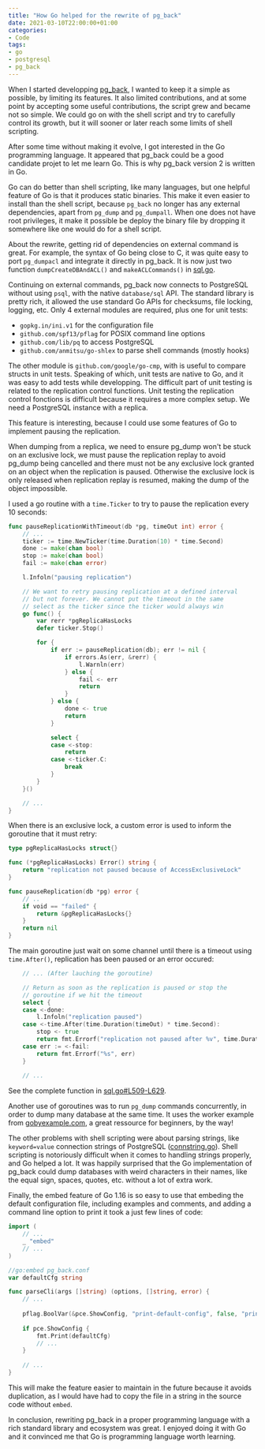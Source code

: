 ```yaml
---
title: "How Go helped for the rewrite of pg_back"
date: 2021-03-10T22:00:00+01:00
categories:
- Code
tags:
- go
- postgresql
- pg_back
---
```



When I started developping [pg_back](https://github.com/orgrim/pg_back), I
wanted to keep it a simple as possible, by limiting its features. It also
limited contributions, and at some point by accepting some useful
contributions, the script grew and became not so simple. We could go on with
the shell script and try to carefully control its growth, but it will sooner or
later reach some limits of shell scripting.

After some time without making it evolve, I got interested in the Go
programming language. It appeared that pg_back could be a good candidate projet
to let me learn Go. This is why pg_back version 2 is written in Go.

<!--more-->

Go can do better than shell scripting, like many languages, but one helpful
feature of Go is that it produces static binaries. This make it even easier to
install than the shell script, because `pg_back` no longer has any external
dependencies, apart from `pg_dump` and `pg_dumpall`. When one does not have
root privileges, it make it possible be deploy the binary file by dropping it
somewhere like one would do for a shell script.

About the rewrite, getting rid of dependencies on external command is
great. For example, the syntax of Go being close to C, it was quite easy to
port `pg_dumpacl` and integrate it directly in pg_back. It is now just two
function `dumpCreateDBAndACL()` and `makeACLCommands()` in
[sql.go](https://github.com/orgrim/pg_back/blob/master/sql.go).

Continuing on external commands, pg_back now connects to PostgreSQL without
using `psql`, with the native `database/sql` API. The standard library is
pretty rich, it allowed the use standard Go APIs for checksums, file locking,
logging, etc. Only 4 external modules are required, plus one for unit tests:

* `gopkg.in/ini.v1` for the configuration file
* `github.com/spf13/pflag` for POSIX command line options
* `github.com/lib/pq` to access PostgreSQL
* `github.com/anmitsu/go-shlex` to parse shell commands (mostly hooks)

The other module is `github.com/google/go-cmp`, with is useful to compare
structs in unit tests. Speaking of which, unit tests are native to Go, and it
was easy to add tests while developping. The difficult part of unit testing is
related to the replication control functions. Unit testing the replication
control fonctions is difficult because it requires a more complex setup. We
need a PostgreSQL instance with a replica.

This feature is interesting, because I could use some features of Go to
implement pausing the replication.

When dumping from a replica, we need to ensure pg_dump won't be stuck on an
exclusive lock, we must pause the replication replay to avoid pg_dump being
cancelled and there must not be any exclusive lock granted on an object when
the replication is paused. Otherwise the exclusive lock is only released when
replication replay is resumed, making the dump of the object impossible.

I used a go routine with a `time.Ticker` to try to pause the replication every
10 seconds:


``` go
func pauseReplicationWithTimeout(db *pg, timeOut int) error {
    // ...
    ticker := time.NewTicker(time.Duration(10) * time.Second)
    done := make(chan bool)
    stop := make(chan bool)
    fail := make(chan error)

    l.Infoln("pausing replication")

    // We want to retry pausing replication at a defined interval
    // but not forever. We cannot put the timeout in the same
    // select as the ticker since the ticker would always win
    go func() {
        var rerr *pgReplicaHasLocks
        defer ticker.Stop()

        for {
            if err := pauseReplication(db); err != nil {
                if errors.As(err, &rerr) {
                    l.Warnln(err)
                } else {
                    fail <- err
                    return
                }
            } else {
                done <- true
                return
            }

            select {
            case <-stop:
                return
            case <-ticker.C:
                break
            }
        }
    }()

    // ...
}
```

When there is an exclusive lock, a custom error is used to inform the goroutine
that it must retry:

``` go
type pgReplicaHasLocks struct{}

func (*pgReplicaHasLocks) Error() string {
    return "replication not paused because of AccessExclusiveLock"
}

func pauseReplication(db *pg) error {
    // ..
    if void == "failed" {
        return &pgReplicaHasLocks{}
    }
    return nil
}
```

The main goroutine just wait on some channel until there is a timeout using
`time.After()`, replication has been paused or an error occured:

``` go
    // ... (After lauching the goroutine)

    // Return as soon as the replication is paused or stop the
    // goroutine if we hit the timeout
    select {
    case <-done:
        l.Infoln("replication paused")
    case <-time.After(time.Duration(timeOut) * time.Second):
        stop <- true
        return fmt.Errorf("replication not paused after %v", time.Duration(timeOut)*time.Second)
    case err := <-fail:
        return fmt.Errorf("%s", err)
    }
    
    // ...
```

See the complete function in [sql.go#L509-L629](https://github.com/orgrim/pg_back/blob/master/sql.go#L509-L629).

Another use of goroutines was to run `pg_dump` commands concurrently, in order to dump many
database at the same time. It uses the worker example from
[gobyexample.com](https://gobyexample.com/worker-pools), a great ressource for
beginners, by the way!

The other problems with shell scripting were about parsing strings, like
`keyword=value` connection strings of PostgreSQL
([connstring.go](https://github.com/orgrim/pg_back/blob/master/connstring.go)). Shell
scripting is notoriously difficult when it comes to handling strings properly,
and Go helped a lot. It was happily surprised that the Go implementation of pg_back
could dump databases with weird characters in their names, like the equal sign,
spaces, quotes, etc. without a lot of extra work.

Finally, the embed feature of Go 1.16 is so easy to use that embeding the
default configuration file, including examples and comments, and adding a
command line option to print it took a just few lines of code:

``` go
import (
    // ...
    _ "embed"
    // ...
)

//go:embed pg_back.conf
var defaultCfg string

func parseCli(args []string) (options, []string, error) {
    // ...
    
    pflag.BoolVar(&pce.ShowConfig, "print-default-config", false, "print the default configuration\n")
    
    if pce.ShowConfig {
        fmt.Print(defaultCfg)
        // ...
    }
    
    // ...
}
```

This will make the feature easier to maintain in the future because it avoids
duplication, as I would have had to copy the file in a string in the source
code without `embed`.

In conclusion, rewriting pg_back in a proper programming language with a rich
standard library and ecosystem was great. I enjoyed doing it with Go and it
convinced me that Go is programming language worth learning.
